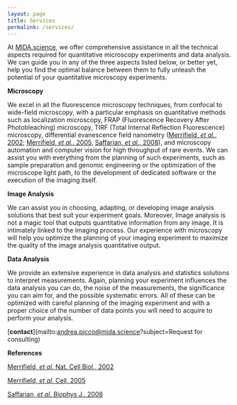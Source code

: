 ```yaml
---
layout: page
title: Services
permalink: /services/
---
```


At [MIDA.science](/), we offer comprehensive assistance in all the technical aspects required for quantitative microscopy experiments and data analysis. We can guide you in any of the three aspects listed below, or better yet, help you find the optimal balance between them to fully unleash the potential of your quantitative microscopy experiments.

**Microscopy**

We excel in all the fluorescence microscopy techniques, from confocal to wide-field microscopy, with a particular emphasis on quantitative methods such as localization microscopy, FRAP (Fluorescence Recovery After Photobleaching) microscopy, TIRF (Total Internal Reflection Fluorescence) microscopy, differential evanescence field nanometry ([Merrifield, *et al.*, 2002][merrifield-2002]; [Merrifield, *et al.*, 2005][merrifield-2005], [Saffarian, *et al.*, 2008][saffarian]), 
and microscopy automation and computer vision for high throughput of rare events.
We can assist you with everything from the planning of such experiments, such as sample preparation and genomic engineering or the optimization of the microscope light path, to the development of dedicated software or the execution of the imaging itself.

**Image Analysis**

We can assist you in choosing, adapting, or developing image analysis solutions that best suit your experiment goals. Moreover, Image analysis is not a magic tool that outputs quantitative information from any image. It is intimately linked to the imaging process. Our experience with microscopy will help you optimize the planning of your imaging experiment to maximize the quality of the image analysis quantitative output.

**Data Analysis**

We provide an extensive experience in data analysis and statistics solutions to interpret measurements. Again, planning your experiment influences the data analysis you can do, the noise of the measurements, the significance you can aim for, and the possible systematic errors. All of these can be optimized with careful planning of the imaging experiment and with a proper choice of the number of data points you will need to acquire to perform your analysis.

[**contact**](mailto:andrea.picco@mida.science?subject=Request for consulting)

**References**

[Merrifield, *et al.* Nat. Cell Biol., 2002][merrifield-2002]

[Merrifield, *et al.* Cell, 2005][merrifield-2005]

[Saffarian, *et al.* Biophys J., 2008][saffarian]

[merrifield-2002]: https://doi.org/10.1529/biophysj.107.117234
[merrifield-2005]: https://doi.org/10.1016/j.cell.2005.03.015
[saffarian]: https://doi.org/10.1529/biophysj.107.117234
